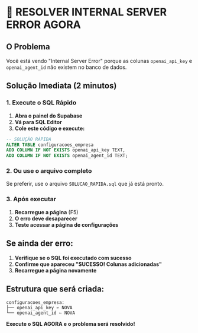 # 🚨 RESOLVER INTERNAL SERVER ERROR AGORA

## O Problema
Você está vendo "Internal Server Error" porque as colunas `openai_api_key` e `openai_agent_id` não existem no banco de dados.

## Solução Imediata (2 minutos)

### 1. Execute o SQL Rápido

1. **Abra o painel do Supabase**
2. **Vá para SQL Editor**
3. **Cole este código e execute:**

```sql
-- SOLUÇÃO RÁPIDA
ALTER TABLE configuracoes_empresa 
ADD COLUMN IF NOT EXISTS openai_api_key TEXT,
ADD COLUMN IF NOT EXISTS openai_agent_id TEXT;
```

### 2. Ou use o arquivo completo

Se preferir, use o arquivo `SOLUCAO_RAPIDA.sql` que já está pronto.

### 3. Após executar

1. **Recarregue a página** (F5)
2. **O erro deve desaparecer**
3. **Teste acessar a página de configurações**

## Se ainda der erro:

1. **Verifique se o SQL foi executado com sucesso**
2. **Confirme que apareceu "SUCESSO! Colunas adicionadas"**
3. **Recarregue a página novamente**

## Estrutura que será criada:

```
configuracoes_empresa:
├── openai_api_key ← NOVA
└── openai_agent_id ← NOVA
```

**Execute o SQL AGORA e o problema será resolvido!**
